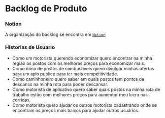 # Backlog de Produto
### Notion
A organização do backlog se encontra em [```Notion```](https://emersongouveia.notion.site/emersongouveia/Pre-o-no-Posto-PDS-c0c85a0fbfc247fa803c3b4eaa0f0a21)
### Historias de Usuario
 - Como um motorista querendo economizar quero encontrar na minha região os postos com os melhores preços para economizar mais.
 - Como dono de postos de combustiveis quero divulgar minhas ofertas para um aplo publico para ter mais competitividade.
 - Como caminhoneiro quero saber em quais postos tem pontos de descanso na minha rota para poder descansar.
 - Como motorista de aplicativo quero saber quais postos na minha rota de trabalho estão com melhores preços para aumentar meu lucro nas corridas.
 - Como motorista quero ajudar os outros motorista cadastrando onde se encontram os preços mais baixos para ajudar outros usuários. 
